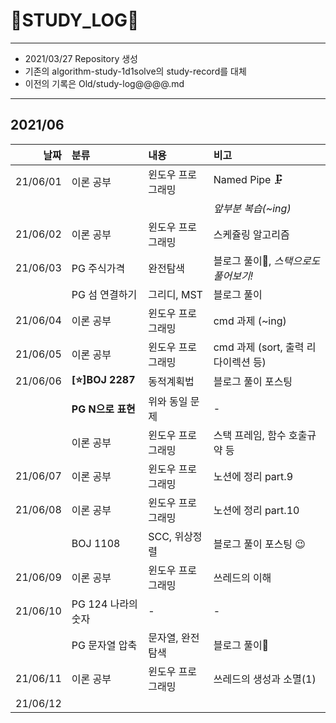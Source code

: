 # 📜STUDY_LOG📜
---
- 2021/03/27 Repository 생성
- 기존의 algorithm-study-1d1solve의 study-record를 대체
- 이전의 기록은 Old/study-log@@@@.md
---

## 2021/06

<div markdown="1">

|날짜|분류|내용|비고|
|----:|:----|:----|:----|
|21/06/01|이론 공부|윈도우 프로그래밍| Named Pipe 🗜 |
||||*앞부분 복습(~ing)*|
|21/06/02|이론 공부|윈도우 프로그래밍| 스케쥴링 알고리즘 |
|21/06/03|PG 주식가격|완전탐색| 블로그 풀이🎨, *스택으로도 풀어보기!* |
||PG 섬 연결하기|그리디, MST| 블로그 풀이 |
|21/06/04|이론 공부|윈도우 프로그래밍| cmd 과제 (~ing) | 
|21/06/05|이론 공부|윈도우 프로그래밍| cmd 과제 (sort, 출력 리다이렉션 등) |
|21/06/06|**[⭐]BOJ 2287**| 동적계획법 | 블로그 풀이 포스팅 |
||**PG N으로 표현**| 위와 동일 문제 | - | 
||이론 공부|윈도우 프로그래밍|스택 프레임, 함수 호출규약 등|
|21/06/07|이론 공부|윈도우 프로그래밍| 노션에 정리 part.9 |
|21/06/08|이론 공부|윈도우 프로그래밍| 노션에 정리 part.10 |
||BOJ 1108|SCC, 위상정렬| 블로그 풀이 포스팅 😉 |
|21/06/09|이론 공부|윈도우 프로그래밍| 쓰레드의 이해 |
|21/06/10|PG 124 나라의 숫자| - | - |
||PG 문자열 압축|문자열, 완전탐색| 블로그 풀이🚄 |
|21/06/11|이론 공부|윈도우 프로그래밍|쓰레드의 생성과 소멸(1)|
|21/06/12||||
</div>
